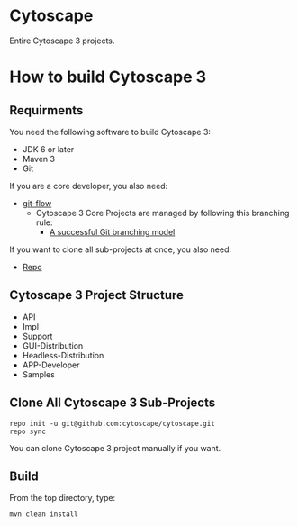 Cytoscape
=========

Entire Cytoscape 3 projects.

# How to build Cytoscape 3

## Requirments

You need the following software to build Cytoscape 3:

* JDK 6 or later
* Maven 3
* Git

If you are a core developer, you also need:

* [git-flow](https://github.com/nvie/gitflow)
  * Cytoscape 3 Core Projects are managed by following this branching rule:
    * [A successful Git branching model](http://nvie.com/posts/a-successful-git-branching-model/)

If you want to clone all sub-projects at once, you also need:

* [Repo](http://code.google.com/p/git-repo/)

## Cytoscape 3 Project Structure
* API
* Impl
* Support
* GUI-Distribution
* Headless-Distribution
* APP-Developer
* Samples

## Clone All Cytoscape 3 Sub-Projects

```
repo init -u git@github.com:cytoscape/cytoscape.git
repo sync
```

You can clone Cytoscape 3 project manually if you want.

## Build
From the top directory, type:
```
mvn clean install
```



